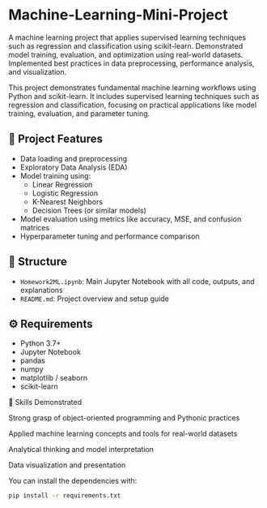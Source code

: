 # Machine-Learning-Mini-Project
A machine learning project that applies supervised learning techniques such as regression and classification using scikit-learn. Demonstrated model training, evaluation, and optimization using real-world datasets. Implemented best practices in data preprocessing, performance analysis, and visualization.


This project demonstrates fundamental machine learning workflows using Python and scikit-learn. It includes supervised learning techniques such as regression and classification, focusing on practical applications like model training, evaluation, and parameter tuning.

## 🧩 Project Features

- Data loading and preprocessing
- Exploratory Data Analysis (EDA)
- Model training using:
  - Linear Regression
  - Logistic Regression
  - K-Nearest Neighbors
  - Decision Trees (or similar models)
- Model evaluation using metrics like accuracy, MSE, and confusion matrices
- Hyperparameter tuning and performance comparison

## 📁 Structure

- `Homework2ML.ipynb`: Main Jupyter Notebook with all code, outputs, and explanations
- `README.md`: Project overview and setup guide

## ⚙️ Requirements

- Python 3.7+
- Jupyter Notebook
- pandas
- numpy
- matplotlib / seaborn
- scikit-learn

 🧠 Skills Demonstrated

Strong grasp of object-oriented programming and Pythonic practices

Applied machine learning concepts and tools for real-world datasets

Analytical thinking and model interpretation

Data visualization and presentation

You can install the dependencies with:

```bash
pip install -r requirements.txt

